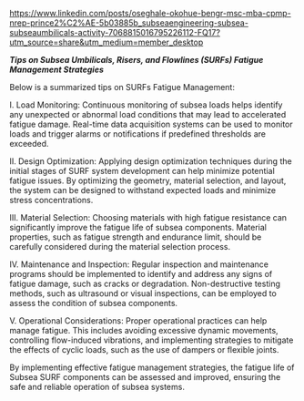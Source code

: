 
https://www.linkedin.com/posts/oseghale-okohue-bengr-msc-mba-cpmp-nrep-prince2%C2%AE-5b03885b_subseaengineering-subsea-subseaumbilicals-activity-7068815016795226112-FQ17?utm_source=share&utm_medium=member_desktop

***Tips on Subsea Umbilicals, Risers, and Flowlines (SURFs) Fatigue Management Strategies***

Below is a summarized tips on SURFs Fatigue Management:

I. Load Monitoring: Continuous monitoring of subsea loads helps identify any unexpected or abnormal load conditions that may lead to accelerated fatigue damage. Real-time data acquisition systems can be used to monitor loads and trigger alarms or notifications if predefined thresholds are exceeded.

II. Design Optimization: Applying design optimization techniques during the initial stages of SURF system development can help minimize potential fatigue issues. By optimizing the geometry, material selection, and layout, the system can be designed to withstand expected loads and minimize stress concentrations.

III. Material Selection: Choosing materials with high fatigue resistance can significantly improve the fatigue life of subsea components. Material properties, such as fatigue strength and endurance limit, should be carefully considered during the material selection process.

IV. Maintenance and Inspection: Regular inspection and maintenance programs should be implemented to identify and address any signs of fatigue damage, such as cracks or degradation. Non-destructive testing methods, such as ultrasound or visual inspections, can be employed to assess the condition of subsea components.

V. Operational Considerations: Proper operational practices can help manage fatigue. This includes avoiding excessive dynamic movements, controlling flow-induced vibrations, and implementing strategies to mitigate the effects of cyclic loads, such as the use of dampers or flexible joints.

By implementing effective fatigue management strategies, the fatigue life of Subsea SURF components can be assessed and improved, ensuring the safe and reliable operation of subsea systems.
